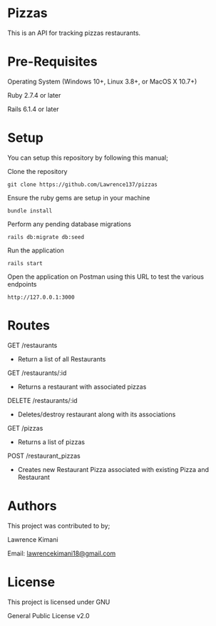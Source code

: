 # Pizzas

This is an API for tracking pizzas restaurants.

# Pre-Requisites

Operating System (Windows 10+, Linux 3.8+, or MacOS X 10.7+)

Ruby 2.7.4 or later

Rails 6.1.4 or later

# Setup

You can setup this repository by following this manual;

Clone the repository

`git clone https://github.com/Lawrence137/pizzas`

Ensure the ruby gems are setup in your machine

`bundle install`

Perform any pending database migrations

`rails db:migrate db:seed`

Run the application

`rails start`

Open the application on Postman using this URL to test the various endpoints

`http://127.0.0.1:3000`

# Routes

GET /restaurants

- Return a list of all Restaurants

GET /restaurants/:id

- Returns a restaurant with associated pizzas

DELETE /restaurants/:id

- Deletes/destroy restaurant along with its associations

GET /pizzas

- Returns a list of pizzas

POST /restaurant_pizzas

- Creates new Restaurant Pizza associated with existing Pizza and Restaurant

# Authors

This project was contributed to by;

Lawrence Kimani

Email: lawrencekimani18@gmail.com

# License

This project is licensed under GNU

General Public License v2.0